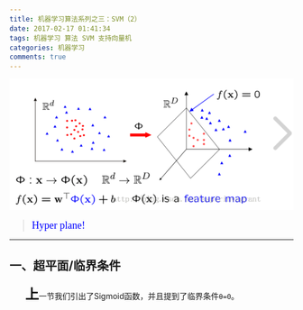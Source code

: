 ```yaml
---
title: 机器学习算法系列之三：SVM（2）
date: 2017-02-17 01:41:34
tags: 机器学习 算法 SVM 支持向量机
categories: 机器学习 
comments: true 
---
```


![image](机器学习算法系列之三：SVM2/SVM2首图.PNG)
><font color=#0000FF face="微软雅黑" size=4>Hyper plane!</font>
***  

## 一、超平面/临界条件  
&emsp;&emsp;<font color=#000000 size=5>**上**</font>一节我们引出了Sigmoid函数，并且提到了临界条件`θ=0`。
